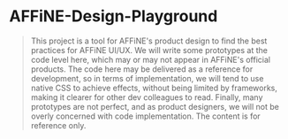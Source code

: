 # AFFiNE-Design-Playground


> This project is a tool for AFFiNE's product design to find the best practices for AFFiNE UI/UX. We will write some prototypes at the code level here, which may or may not appear in AFFiNE's official products.
> The code here may be delivered as a reference for development, so in terms of implementation, we will tend to use native CSS to achieve effects, without being limited by frameworks, making it clearer for other dev colleagues to read.
> Finally, many prototypes are not perfect, and as product designers, we will not be overly concerned with code implementation. The content is for reference only.